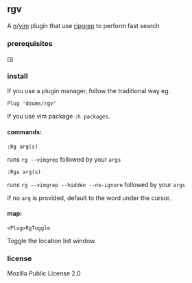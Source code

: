 ## rgv

A [n](https://neovim.io/)/[vim](https://www.vim.org/) plugin that use [ripgrep](https://github.com/BurntSushi/ripgrep) to perform fast search

### prerequisites

[rg](https://github.com/BurntSushi/ripgrep)

### install

If you use a plugin manager, follow the traditional way eg.

```
Plug 'doums/rgv'
```

If you use vim package `:h packages`.

#### commands:
```
:Rg arg(s)
```
runs `rg --vimgrep` followed by your `args`
```
:Rga arg(s)
```
runs `rg --vimgrep --hidden --no-ignore` followed by your `args`

If no `arg` is provided, default to the word under the cursor.

#### map:
```
<Plug>RgToggle
```
Toggle the location list window.

### license
Mozilla Public License 2.0
